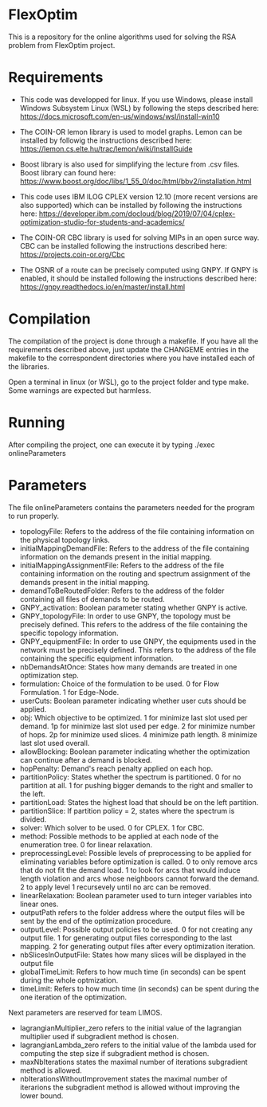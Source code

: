# FlexOptim
This is a repository for the online algorithms used for solving the RSA problem from FlexOptim project.


# Requirements
- This code was developped for linux. If you use Windows, please install Windows Subsystem Linux (WSL) by following the steps described here: https://docs.microsoft.com/en-us/windows/wsl/install-win10

- The COIN-OR lemon library is used to model graphs. Lemon can be installed by followig the instructions described here:
https://lemon.cs.elte.hu/trac/lemon/wiki/InstallGuide

- Boost library is also used for simplifying the lecture from .csv files. Boost library can found here: 
https://www.boost.org/doc/libs/1_55_0/doc/html/bbv2/installation.html

- This code uses IBM ILOG CPLEX version 12.10 (more recent versions are also supported) which can be installed by following the instructions here: 
https://developer.ibm.com/docloud/blog/2019/07/04/cplex-optimization-studio-for-students-and-academics/

- The COIN-OR CBC library is used for solving MIPs in an open surce way. CBC can be installed following the instructions described here:
https://projects.coin-or.org/Cbc

- The OSNR of a route can be precisely computed using GNPY. If GNPY is enabled, it should be installed following the instructions described here:
https://gnpy.readthedocs.io/en/master/install.html

# Compilation
The compilation of the project is done through a makefile. If you have all the requirements described above, just update the CHANGEME entries in the makefile to the correspondent directories where you have installed each of the libraries.

Open a terminal in linux (or WSL), go to the project folder and type make. Some warnings are expected but harmless.

# Running
After compiling the project, one can execute it by typing ./exec onlineParameters

# Parameters
The file onlineParameters contains the parameters needed for the program to run properly.
- topologyFile: Refers to the address of the file containing information on the physical topology links.
- initialMappingDemandFile: Refers to the address of the file containing information on the demands present in the initial mapping.
- initialMappingAssignmentFile: Refers to the address of the file containing information on the routing and spectrum assignment of the demands present in the initial mapping.
- demandToBeRoutedFolder: Refers to the address of the folder containing all files of demands to be routed.
- GNPY_activation: Boolean parameter stating whether GNPY is active.
- GNPY_topologyFile: In order to use GNPY, the topology must be precisely defined. This refers to the address of the file containing the specific topology information.
- GNPY_equipmentFile: In order to use GNPY, the equipments used in the network must be precisely defined. This refers to the address of the file containing the specific equipment information.
- nbDemandsAtOnce: States how many demands are treated in one optimization step.
- formulation: Choice of the formulation to be used. 0 for Flow Formulation. 1 for Edge-Node.
- userCuts: Boolean parameter indicating whether user cuts should be applied.
- obj: Which objective to be optimized. 1 for minimize last slot used per demand. 1p for minimize last slot used per edge. 2 for minimize number of hops. 2p for minimize used slices. 4 minimize path length. 8 minimize last slot used overall.
- allowBlocking: Boolean parameter indicating whether the optimization can continue after a demand is blocked.
- hopPenalty: Demand's reach penalty applied on each hop.
- partitionPolicy: States whether the spectrum is partitioned. 0 for no partition at all. 1 for pushing bigger demands to the right and smaller to the left.
- partitionLoad: States the highest load that should be on the left partition.
- partitionSlice: If partition policy = 2, states where the spectrum is divided.
- solver: Which solver to be used. 0 for CPLEX. 1 for CBC.
- method: Possible methods to be applied at each node of the enumeration tree. 0 for linear relaxation.
- preprocessingLevel: Possible levels of preprocessing to be applied for eliminating variables before optimization is called. 0 to only remove arcs that do not fit the demand load. 1 to look for arcs that would induce length violation and arcs whose neighboors cannot forward the demand. 2 to apply level 1 recursevely until no arc can be removed.
- linearRelaxation: Boolean parameter used to turn integer variables into linear ones. 
- outputPath refers to the folder address where the output files will be sent by the end of the optimization procedure.
- outputLevel: Possible output policies to be used. 0 for not creating any output file. 1 for generating output files corresponding to the last mapping. 2 for generating output files after every optimization iteration.
- nbSlicesInOutputFile: States how many slices will be displayed in the output file
- globalTimeLimit: Refers to how much time (in seconds) can be spent during the whole optmization.
- timeLimit: Refers to how much time (in seconds) can be spent during the one iteration of the optimization.

Next parameters are reserved for team LIMOS.
- lagrangianMultiplier_zero refers to the initial value of the lagrangian multiplier used if subgradient method is chosen.
- lagrangianLambda_zero refers to the initial value of the lambda used for computing the step size if subgradient method is chosen.
- maxNbIterations states the maximal number of iterations subgradient method is allowed.
- nbIterationsWithoutImprovement states the maximal number of iterarions the subgradient method is allowed without improving the lower bound.
